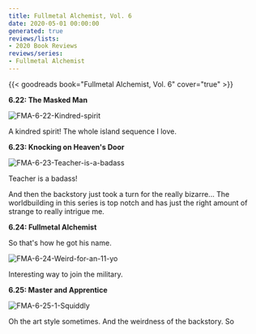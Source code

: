 ```yaml
---
title: Fullmetal Alchemist, Vol. 6
date: 2020-05-01 00:00:00
generated: true
reviews/lists:
- 2020 Book Reviews
reviews/series:
- Fullmetal Alchemist
---
```

{{< goodreads book="Fullmetal Alchemist, Vol. 6" cover="true" >}}

 **6.22: The Masked Man**  

![FMA-6-22-Kindred-spirit](/embeds/books/attachments/fma-6-22-kindred-spirit.png)  

<!--more-->

A kindred spirit! The whole island sequence I love.  

**6.23: Knocking on Heaven's Door**  

![FMA-6-23-Teacher-is-a-badass](/embeds/books/attachments/fma-6-23-teacher-is-a-badass.png)  

Teacher is a badass!  

And then the backstory just took a turn for the really bizarre... The worldbuilding in this series is top notch and has just the right amount of strange to really intrigue me.  

**6.24: Fullmetal Alchemist**  

So that's how he got his name.  

![FMA-6-24-Weird-for-an-11-yo](/embeds/books/attachments/fma-6-24-weird-for-an-11-yo.png)  

Interesting way to join the military.  

 **6.25: Master and Apprentice**  

![FMA-6-25-1-Squiddly](/embeds/books/attachments/fma-6-25-1-squiddly.png)  

Oh the art style sometimes. And the weirdness of the backstory. So



